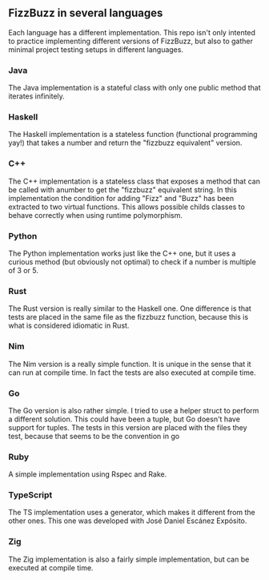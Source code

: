 ## FizzBuzz in several languages

Each language has a different implementation. This repo isn't only intented to practice implementing different versions of FizzBuzz, but also to gather minimal project testing setups in different languages.

### Java

The Java implementation is a stateful class with only one public method that iterates infinitely.

### Haskell

The Haskell implementation is a stateless function (functional programming yay!) that takes a number and return the "fizzbuzz equivalent" version.

### C++

The C++ implementation is a stateless class that exposes a method that can be called with anumber to get the "fizzbuzz" equivalent string. In this implementation the condition for adding "Fizz" and "Buzz" has been extracted to two virtual functions. This allows possible childs classes to behave correctly when using runtime polymorphism.

### Python

The Python implementation works just like the C++ one, but it uses a curious method (but obviously not optimal) to check if a number is multiple of 3 or 5.

### Rust

The Rust version is really similar to the Haskell one. One difference is that tests are placed in the same file as the fizzbuzz function, because this is what is considered idiomatic in Rust.

### Nim

The Nim version is a really simple function. It is unique in the sense that it can run at compile time. In fact the tests are also executed at compile time.

### Go

The Go version is also rather simple. I tried to use a helper struct to perform a different solution. This could have been a tuple, but Go doesn't have support for tuples. The tests in this version are placed with the files they test, because that seems to be the convention in go

### Ruby

A simple implementation using Rspec and Rake.

### TypeScript

The TS implementation uses a generator, which makes it different from the other ones. This one was developed with José Daniel Escánez Expósito.

### Zig

The Zig implementation is also a fairly simple implementation, but can be executed at compile time.

